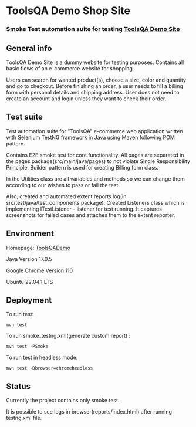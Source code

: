 
# ToolsQA Demo Shop Site

### Smoke Test automation suite for testing [ToolsQA Demo Site](https://shop.demoqa.com/ "ToolsQADemoSite")

## General info

ToolsQA Demo Site is a dummy website for testing purposes. Contains all basic flows of an e-commerce website for shopping.

Users can search for wanted product(s), choose a size, color and quantity and go to checkout. Before finishing an order, a user needs to fill a billing form with personal details and shipping address. User does not need to create an account and login unless they want to check their order.


## Test suite
Test automation suite for "ToolsQA" e-commerce web application written with Selenium TestNG framework in Java using Maven following POM pattern.

Contains E2E smoke test for core functionality. All pages are separated in the pages package(src/main/java/pages) to not violate Single Responsibility Principle. Builder pattern is used for creating Billing form class.
 
In the Utilities class are all variables and methods so we can change them according to our wishes to pass or fail the test. 

Also, created and automated extent reports log(in src/test/java/test_components package). Created Listeners class which is implementing ITestListener - listener for test running. It captures screenshots for failed cases and attaches them to the extent reporter.



## Environment
Homepage: [ToolsQADemo](https://shop.demoqa.com/ "ToolsQADemoSite")

Java Version 17.0.5

Google Chrome Version 110

Ubuntu 22.04.1 LTS

## Deployment

To run test:

```mvn test```

To run smoke_testng.xml(generate custom report) :

```mvn test -PSmoke```

To run test in headless mode:

```mvn test -Dbrowser=chromeheadless```





## Status
Currently the project contains only smoke test.

It is possible to see logs in browser(reports/index.html) after running testng.xml file.
